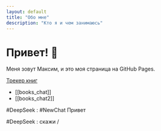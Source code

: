 ```yaml
---
layout: default
title: "Обо мне"
description: "Кто я и чем занимаюсь"
---
```


# Привет! 👋

Меня зовут Максим, и это моя страница на GitHub Pages.

[Трекер книг](001.book/Трекер%20книг.md)

- [[books_chat]]
- [[books_chat2]]

#DeepSeek : #NewChat 
Привет

#DeepSeek : скажи
/
